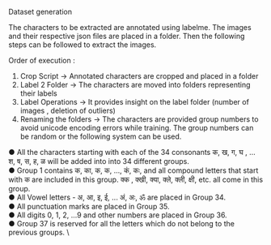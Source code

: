 Dataset generation

The characters to be extracted are annotated using labelme. The images and their respective json files are placed in a folder. Then the following steps can be followed to extract the images. 

Order of execution : 

1. Crop Script -> Annotated characters are cropped and placed in a folder 
2. Label 2 Folder -> The characters are moved into folders representing their labels
3. Label Operations -> It provides insight on the label folder (number of images , deletion of outliers)
4. Renaming the folders -> The characters are provided group numbers to avoid unicode encoding errors while training. The group numbers can be random or the following system can be used. 


● All the characters starting with each of the 34 consonants क, ख, ग, घ , ... श, ष, स, ह, ळ will be
added into into 34 different groups. \
● Group 1 contains क, का, क, क, ..., कं, कः, and all compound letters that start with क are
included in this group. क्क , क्खी, क्या, क्ले, क्ली, क्षी, etc. all come in this group. \
● All Vowel letters - अ, आ, इ, ई, ... अं, अः, ॐ are placed in Group 34. \
● All punctuation marks are placed in Group 35. \
● All digits 0, 1, 2, ...9 and other numbers are placed in Group 36. \
● Group 37 is reserved for all the letters which do not belong to the previous groups. \

